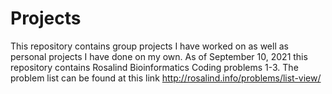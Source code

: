 # Projects
This repository contains group projects I have worked on as well as personal projects I have done on my own. 
As of September 10, 2021 this repository contains Rosalind Bioinformatics Coding problems 1-3. The problem list can be found at this link http://rosalind.info/problems/list-view/

